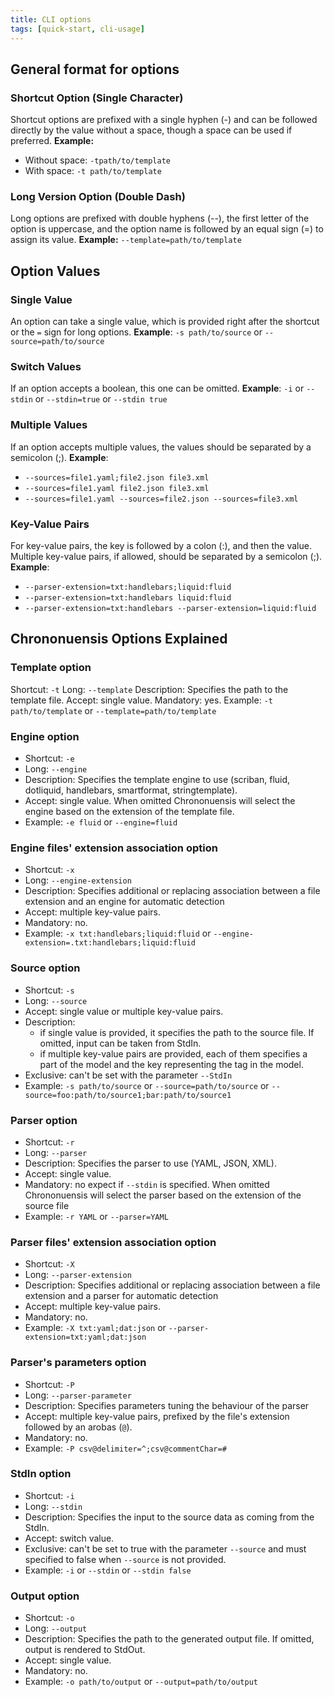 ```yaml
---
title: CLI options
tags: [quick-start, cli-usage]
---
```

## General format for options

### Shortcut Option (Single Character)

Shortcut options are prefixed with a single hyphen (-) and can be followed directly by the value without a space, though a space can be used if preferred.
**Example:**

- Without space: `-tpath/to/template`
- With space: `-t path/to/template`

### Long Version Option (Double Dash)

Long options are prefixed with double hyphens (--), the first letter of the option is uppercase, and the option name is followed by an equal sign (=) to assign its value.
**Example:** `--template=path/to/template`

## Option Values

### Single Value

An option can take a single value, which is provided right after the shortcut or the `=` sign for long options.
**Example**: `-s path/to/source` or `--source=path/to/source`

### Switch Values

If an option accepts a boolean, this one can be omitted.
**Example**: `-i` or `--stdin` or `--stdin=true` or `--stdin true`

### Multiple Values

If an option accepts multiple values, the values should be separated by a semicolon (;).
**Example**:

- `--sources=file1.yaml;file2.json file3.xml`
- `--sources=file1.yaml file2.json file3.xml`
- `--sources=file1.yaml --sources=file2.json --sources=file3.xml`

### Key-Value Pairs

For key-value pairs, the key is followed by a colon (:), and then the value. Multiple key-value pairs, if allowed, should be separated by a semicolon (;).
**Example**:

- `--parser-extension=txt:handlebars;liquid:fluid`
- `--parser-extension=txt:handlebars liquid:fluid`
- `--parser-extension=txt:handlebars --parser-extension=liquid:fluid`

## Chrononuensis Options Explained

### Template option

Shortcut: `-t`
Long: `--template`
Description: Specifies the path to the template file.
Accept: single value.
Mandatory: yes.
Example: `-t path/to/template` or `--template=path/to/template`

### Engine option

- Shortcut: `-e`
- Long: `--engine`
- Description: Specifies the template engine to use (scriban, fluid, dotliquid, handlebars, smartformat, stringtemplate).
- Accept: single value. When omitted Chrononuensis will select the engine based on the extension of the template file.
- Example: `-e fluid` or `--engine=fluid`

### Engine files' extension association option

- Shortcut: `-x`
- Long: `--engine-extension`
- Description: Specifies additional or replacing association between a file extension and an engine for automatic detection
- Accept: multiple key-value pairs.
- Mandatory: no.
- Example: `-x txt:handlebars;liquid:fluid` or `--engine-extension=.txt:handlebars;liquid:fluid`

### Source option

- Shortcut: `-s`
- Long: `--source`
- Accept: single value or multiple key-value pairs.
- Description:
  - if single value is provided, it specifies the path to the source file. If omitted, input can be taken from StdIn.
  - if multiple key-value pairs are provided, each of them specifies a part of the model and the key representing the tag in the model.
- Exclusive: can't be set with the parameter `--StdIn`
- Example: `-s path/to/source` or `--source=path/to/source` or `--source=foo:path/to/source1;bar:path/to/source1`

### Parser option

- Shortcut: `-r`
- Long: `--parser`
- Description: Specifies the parser to use (YAML, JSON, XML).
- Accept: single value.
- Mandatory: no expect if `--stdin` is specified. When omitted Chrononuensis will select the parser based on the extension of the source file
- Example: `-r YAML` or `--parser=YAML`

### Parser files' extension association option

- Shortcut: `-X`
- Long: `--parser-extension`
- Description: Specifies additional or replacing association between a file extension and a parser for automatic detection
- Accept: multiple key-value pairs.
- Mandatory: no.
- Example: `-X txt:yaml;dat:json` or `--parser-extension=txt:yaml;dat:json`

### Parser's parameters option

- Shortcut: `-P`
- Long: `--parser-parameter`
- Description: Specifies parameters tuning the behaviour of the parser
- Accept: multiple key-value pairs, prefixed by the file's extension followed by an arobas (`@`).
- Mandatory: no.
- Example: `-P csv@delimiter=^;csv@commentChar=#`

### StdIn option

- Shortcut: `-i`
- Long: `--stdin`
- Description: Specifies the input to the source data as coming from the StdIn.
- Accept: switch value.
- Exclusive: can't be set to true with the parameter `--source` and must specified to false when `--source` is not provided.
- Example: `-i` or `--stdin` or `--stdin false`

### Output option

- Shortcut: `-o`
- Long: `--output`
- Description: Specifies the path to the generated output file. If omitted, output is rendered to StdOut.
- Accept: single value.
- Mandatory: no.
- Example: `-o path/to/output` or `--output=path/to/output`
